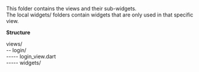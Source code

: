 This folder contains the views and their sub-widgets.  
The local widgets/ folders contain widgets that are only used in that specific view.

**Structure**

views/  
-- login/  
----- login_view.dart  
----- widgets/
